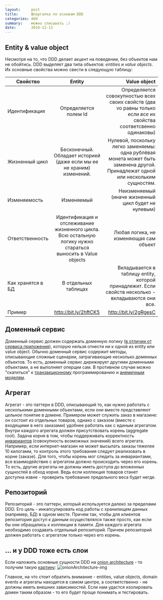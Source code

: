 ```yaml
---
layout:     post
title:      Шпаргалка по основам DDD
categories: ddd
summary:    можно списывать ;)
date:       2016-12-13
---
```


## Entity & value object
Несмотря на то, что DDD делает акцент на поведении, без объектов нам не обойтись. DDD выделяет два типа объектов: *entities* и *value objects*. Их основные свойства можно свести в следующую таблицу:

| Свойство | Entity| Value object |
| ------------- |:-------------:| -----:|
| Идентификация | Определяется полем Id | Определяется совокупностью всех своих свойств (два vo равны только если *все* их свойства соответсвенно одинаковы) |
| Жизненный цикл  | Бесконечный. Обладает историей (даже если мы ее не храним) изменений. |  Нулевой, поскольку легко заменяемы: одна рублёвая монета может быть заменена другой. Принадлежат одной или нескольким сущностям. |
| Изменяемость | Изменяемый     |    Неизменяемый (иначе жизненный цикл будет не нулевым) |
| Ответственность | Идентификация и отслеживание жизненного цикла. Всю остальную логику нужно стараться выносить в Value objects   | Любая логика, не изменяющая сам объект |
| Как хранятся в БД | В отдельных таблицах   | Вкладывается в таблицу entity, которой принадлежит. Если свойств несколько - вкладываются они все. |
| Пример | http://bit.ly/2hftCK5   | http://bit.ly/2gRgesC |

## Доменный сервис
Доменный сервис должен содержать доменную логику ([в отличии от сервиса приложения][domain-services-vs-application-services]), которую нельзя отнести ни к одной из entity или value object. Обычно доменный сервис содержит методы, описывающие сложные сценарии, затрагивающие несколько доменных объектов. То есть, доменный сервис дирижирует другими доменными объектами, а не выполняет оперции сам. В противном случае можно "скатиться" к [транзакционному][transactionScript] программированию и [анемичным моделям][anemicDomainModel].

## Агрегат
Агрегат - это паттерн в DDD, описывающий то, как нужно работать с несколькими доменными объектами, если они вместе представляют *цельное* понятие в домене. Примером может служить заказ в магазине: он состоит из отдельных товаров, однако с заказом (вместе с входящими в него заказами) удобнее работать как с единым агрегатом.
Внутри каждого агрегата должен присутствовать корень (aggregate root). Задача корня в том, чтобы поддерживать корректность [инвариантов][invariant-wiki] (совокупность возможных значений) всего агрегата. Например, если интернет-магазин не может высылать заказы тяжелее 10 килогамм, то контроль этого требования следует реализовать в корне (заказе). 
Для того, чтобы корень мог следить за инвариантами, все взаимодействие с агрегатом должно происходить через его корень. То есть, другие агрегаты не должны иметь доступа до вложенных сущностей в обход корня. Ведь если коллекция товаров станет доступна извне - проверить требование предельного веса будет негде.

## Репозиторий
Репозиторий - это паттерн, который используется далеко за пределами DDD. Его цель - инкапсулировать код работы с хранилищем данных (например, БД) в одном месте. Причем так, чтобы для клиентов репозитория доступ к данным осуществлялся также просто, как если бы они обращались к коллекции в памяти.
Для каждого агрегата необходимо создавать отдельный репозиторий. Причем репозиторий должен работать с агрегатом только через его корень.

## ... и у DDD тоже есть слои
Если наложить основные сущности DDD на [onion architecture][onionArch] - то получим такую [картину][pragmatic-unit-testing]:
![onionArchitecture-img]

Главное, на что стоит обратить внимание - entities, value objects, domain events и агрегаты находятся в самом центре, а соответственно - не должны иметь внешних зависимостей. Если нам удастся изолировать домен таким образом - то его будет проще понимать и тестировать.

[anemicDomainModel]: http://www.martinfowler.com/bliki/AnemicDomainModel.html
[transactionScript]: http://martinfowler.com/eaaCatalog/transactionScript.html
[domain-services-vs-application-services]: http://enterprisecraftsmanship.com/2016/09/08/domain-services-vs-application-services/
[onionArchitecture-img]: http://i2.wp.com/i.imgur.com/NnpYQ65.png?zoom=1.5&resize=426%2C407
[onionArch]: http://jeffreypalermo.com/blog/the-onion-architecture-part-1/
[pragmatic-unit-testing]: http://enterprisecraftsmanship.com/2016/06/15/pragmatic-unit-testing/
[invariant-wiki]: https://en.wikipedia.org/wiki/Invariant_(computer_science)